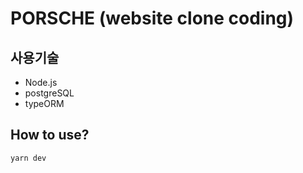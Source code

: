 # PORSCHE (website clone coding)

## 사용기술

- Node.js
- postgreSQL
- typeORM

## How to use?

`yarn dev`
